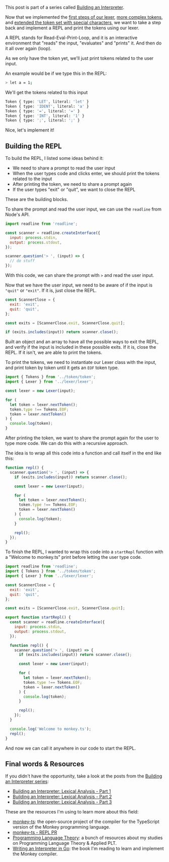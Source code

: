 This post is part of a series called [Building an Interpreter](/series/building-an-interpreter).

Now that we implemented the [first steps of our lexer](/series/building-an-interpreter/lexical-analysis-part-1), [more complex tokens](/series/building-an-interpreter/lexical-analysis-part-2), and [extended the token set with special characters](/series/building-an-interpreter/lexical-analysis-part-3), we want to take a step back and implement a REPL and print the tokens using our lexer.

A REPL stands for Read-Eval-Print-Loop, and it is an interactive environment that "reads" the input, "evaluates" and "prints" it. And then do it all over again (loop).

As we only have the token yet, we'll just print tokens related to the user input.

An example would be if we type this in the REPL:

```bash
> let a = 1;
```

We'll get the tokens related to this input

```bash
Token { type: 'LET', literal: 'let' }
Token { type: 'IDENT', literal: 'a' }
Token { type: '=', literal: '=' }
Token { type: 'INT', literal: '1' }
Token { type: ';', literal: ';' }
```

Nice, let's implement it!

## Building the REPL

To build the REPL, I listed some ideas behind it:

- We need to share a prompt to read the user input
- When the user types code and clicks enter, we should print the tokens related to the input
- After printing the token, we need to share a prompt again
- If the user types "exit" or "quit", we want to close the REPL

These are the building blocks.

To share the prompt and read the user input, we can use the `readline` from Node's API.

```jsx
import readline from 'readline';

const scanner = readline.createInterface({
  input: process.stdin,
  output: process.stdout,
});

scanner.question('> ', (input) => {
  // do stuff
});
```

With this code, we can share the prompt with `>` and read the user input.

Now that we have the user input, we need to be aware of if the input is `"quit"` or `"exit"`. If it is, just close the REPL.

```jsx
const ScannerClose = {
  exit: 'exit',
  quit: 'quit',
};

const exits = [ScannerClose.exit, ScannerClose.quit];

if (exits.includes(input)) return scanner.close();
```

Built an object and an array to have all the possible ways to exit the REPL, and verify if the input is included in these possible exits. If it is, close the REPL. If it isn't, we are able to print the tokens.

To print the tokens, we need to instantiate our Lexer class with the input, and print token by token until it gets an `EOF` token type.

```jsx
import { Tokens } from '../token/token';
import { Lexer } from '../lexer/lexer';

const lexer = new Lexer(input);

for (
  let token = lexer.nextToken();
  token.type !== Tokens.EOF;
  token = lexer.nextToken()
) {
  console.log(token);
}
```

After printing the token, we want to share the prompt again for the user to type more code. We can do this with a recursive approach.

The idea is to wrap all this code into a function and call itself in the end like this:

```jsx
function repl() {
  scanner.question('> ', (input) => {
    if (exits.includes(input)) return scanner.close();

    const lexer = new Lexer(input);

    for (
      let token = lexer.nextToken();
      token.type !== Tokens.EOF;
      token = lexer.nextToken()
    ) {
      console.log(token);
    }

    repl();
  });
}
```

To finish the REPL, I wanted to wrap this code into a `startRepl` function with a "Welcome to monkey.ts" print before letting the user type code.

```jsx
import readline from 'readline';
import { Tokens } from '../token/token';
import { Lexer } from '../lexer/lexer';

const ScannerClose = {
  exit: 'exit',
  quit: 'quit',
};

const exits = [ScannerClose.exit, ScannerClose.quit];

export function startRepl() {
  const scanner = readline.createInterface({
    input: process.stdin,
    output: process.stdout,
  });

  function repl() {
    scanner.question('> ', (input) => {
      if (exits.includes(input)) return scanner.close();

      const lexer = new Lexer(input);

      for (
        let token = lexer.nextToken();
        token.type !== Tokens.EOF;
        token = lexer.nextToken()
      ) {
        console.log(token);
      }

      repl();
    });
  }

  console.log('Welcome to monkey.ts');
  repl();
}
```

And now we can call it anywhere in our code to start the REPL.

## **Final words & Resources**

If you didn't have the opportunity, take a look at the posts from the [Building an Interpreter series](/series/building-an-interpreter/):

- [Building an Interpreter: Lexical Analysis - Part 1](/series/building-an-interpreter/lexical-analysis-part-1)
- [Building an Interpreter: Lexical Analysis - Part 2](/series/building-an-interpreter/lexical-analysis-part-2)
- [Building an Interpreter: Lexical Analysis - Part 3](/series/building-an-interpreter/lexical-analysis-part-3)

These are the resources I'm using to learn more about this field:

- [monkey-ts](https://github.com/leandrotk/monkey-ts): the open-source project of the compiler for the TypeScript version of the Monkey programming language.
- [monkey-ts - REPL PR](https://github.com/leandrotk/monkey-ts/pull/4)
- [Programming Language Theory](https://github.com/leandrotk/programming-language-theory): a bunch of resources about my studies on Programming Language Theory & Applied PLT.
- [Writing an Interpreter in Go](https://www.goodreads.com/book/show/32681092-writing-an-interpreter-in-go): the book I'm reading to learn and implement the Monkey compiler.
